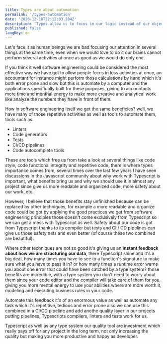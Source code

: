 ```yaml
---
title: Types are about automation
permalink: '/types-automation'
date: '2020-12-18T22:12:03.284Z'
description: 'Types allow us to focus in our logic instead of our objects shape'
published: false
langKey: en
---
```


Let's face it as human beings we are bad focusing our attention in several things at the same time, even when we would love to do it our brains cannot perform several activities at once as good as we would do only one.

If you think it well software engineering could be considered the most effective way we have got to allow people focus in less activities at once, an accountant for instance might perform those calculations by hand which it's both error prone and slow but this is automate by a computer and the applications specifically built for these purposes, giving to accountants more time and menthal energy to make more creative and analytical work like analyze the numbers they have in front of them.

How in software engineering itself we get the same beneficies? well, we have many of those repetitive activities as well as tools to automate them, tools such as

- Linters
- Code generators
- Tests
- CI/CD pipelines
- Code autocomplete tools

These are tools which free us from take a look at several things like code style, code functional integrity and repetitive code, there is where types importance comes from, several times over the last few years I have seen discussions in the Javascript community about why work with Typescript is important, what benefits bring us and why we should use it in almost any project since give us more readable and organized code, more safety about our work, etc.

However, I believe that those benefits stay unfinished because can be replaced by other techniques, for example a more readable and organize code could be got by applying the good practices we get from software engineering principles those doesn't come exclusively from Typescript so we can get a mess with Typescript as well. Safety about our code is got from Typescript thanks to its compiler but tests and CI / CD pipelines can give us those safety nets and even better (of course these two combined are beautiful).

Where other techniques are not so good it's giving us an **instant feedback about how we are structuring our data**, there Typescript shine and it's a big deal, how many times you have to see to a function's signature to make sure what you have to pass it in? or how many times a runtime error warns you about one error that could have been catched by a type system? those benefits are incredible, with a type system you don't need to worry about them since your code editor and the compiler will take care of them for you, giving you more mental energy to use your abilities where are more worth it, modeling and executing business rules in your code.

Automate this feedback it's of an enormous value as well as automate any task which it's repetitive, tedious and error prone also we can use this combined in a CI/CD pipeline and add anothe quality layer in our projects putting pipelines, Typescripts compilers, linters and tests work for us.

Typescript as well as any type system our quality tool are investment which really pays off for any project in the long term, not only increasing the quality but making you more productive and happy as developer.